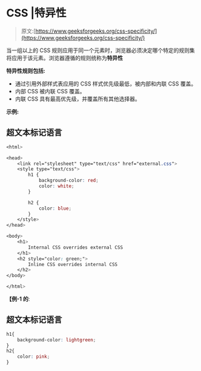 # CSS |特异性

> 原文:[https://www.geeksforgeeks.org/css-specificity/](https://www.geeksforgeeks.org/css-specificity/)

当一组以上的 CSS 规则应用于同一个元素时，浏览器必须决定哪个特定的规则集将应用于该元素。浏览器遵循的规则统称为**特异性**

**特异性规则包括:**

*   通过引用外部样式表应用的 CSS 样式优先级最低，被内部和内联 CSS 覆盖。
*   内部 CSS 被内联 CSS 覆盖。
*   内联 CSS 具有最高优先级，并覆盖所有其他选择器。

**示例:**

## 超文本标记语言

```css
<html>

<head>
    <link rel="stylesheet" type="text/css" href="external.css">
    <style type="text/css">
        h1 {
            background-color: red;
            color: white;
        }

        h2 {
            color: blue;
        }
    </style>
</head>

<body>
    <h1>
        Internal CSS overrides external CSS
    </h1>
    <h2 style="color: green;">
        Inline CSS overrides internal CSS
    </h2>
</body>

</html>
```

**【例-1 的**:

## 超文本标记语言

```css
h1{
    background-color: lightgreen;
}
h2{
    color: pink;
}
```